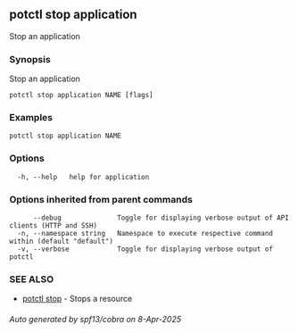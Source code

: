 ## potctl stop application

Stop an application

### Synopsis

Stop an application

```
potctl stop application NAME [flags]
```

### Examples

```
potctl stop application NAME
```

### Options

```
  -h, --help   help for application
```

### Options inherited from parent commands

```
      --debug              Toggle for displaying verbose output of API clients (HTTP and SSH)
  -n, --namespace string   Namespace to execute respective command within (default "default")
  -v, --verbose            Toggle for displaying verbose output of potctl
```

### SEE ALSO

* [potctl stop](potctl_stop.md)	 - Stops a resource

###### Auto generated by spf13/cobra on 8-Apr-2025
